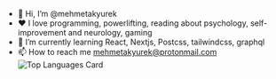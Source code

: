 - 👋 Hi, I’m @mehmetakyurek
- ❤️ I love programming, powerlifting, reading about psychology, self-improvement and neurology, gaming
- 🌱 I’m currently learning React, Nextjs, Postcss, tailwindcss, graphql
- 📫 How to reach me mehmetakyurek@protonmail.com
![Top Languages Card](https://github-readme-stats.vercel.app/api/top-langs/?username=mehmetakyurek&layout=compact)
<!---
mehmetakyurek/mehmetakyurek is a ✨ special ✨ repository because its `README.md` (this file) appears on your GitHub profile.
You can click the Preview link to take a look at your changes.
--->
